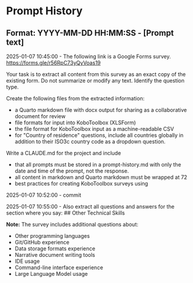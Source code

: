 # Prompt History

## Format: YYYY-MM-DD HH:MM:SS - [Prompt text]

2025-01-07 10:45:00 - The following link is a Google Forms survey. https://forms.gle/r56RpC73yQyVoas19

Your task is to extract all content from this survey as an exact copy of the existing form. Do not summarize or modify any text. Identify the question type. 

Create the following files from the extracted information:

- a Quarto markdown file with docx output for sharing as a collaborative document for review
- file formats for input into KoboToolbox (XLSForm)
- the file format for KoboToolbox input as a machine-readable CSV
- for "Country of residence" questions, include all countries globally in addition to their ISO3c country code as a dropdown question.

Write a CLAUDE.md for the project and include

- that all prompts must be stored in a prompt-history.md with only the date and time of the prompt, not the response.
- all content in markdown and Quarto markdown must be wrapped at 72
- best practices for creating KoboToolbox surveys using

2025-01-07 10:52:00 - commit

2025-01-07 10:55:00 - Also extract all questions and answers for the section where you say: ## Other Technical Skills

**Note:** The survey includes additional questions about:

- Other programming languages
- Git/GitHub experience
- Data storage formats experience
- Narrative document writing tools
- IDE usage
- Command-line interface experience
- Large Language Model usage